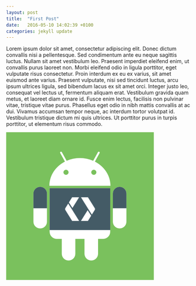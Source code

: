 ```yaml
---
layout: post
title:  "First Post"
date:   2016-05-10 14:02:39 +0100
categories: jekyll update
---
```

Lorem ipsum dolor sit amet, consectetur adipiscing elit. Donec dictum convallis nisi a pellentesque. Sed condimentum ante eu neque sagittis luctus. Nullam sit amet vestibulum leo. Praesent imperdiet eleifend enim, ut convallis purus laoreet non. Morbi eleifend odio in ligula porttitor, eget vulputate risus consectetur. Proin interdum ex eu ex varius, sit amet euismod ante varius. Praesent vulputate, nisi sed tincidunt luctus, arcu ipsum ultrices ligula, sed bibendum lacus ex sit amet orci. Integer justo leo, consequat vel lectus ut, fermentum aliquam erat. Vestibulum gravida quam metus, et laoreet diam ornare id. Fusce enim lectus, facilisis non pulvinar vitae, tristique vitae purus. Phasellus eget odio in nibh mattis convallis at ac dui. Vivamus accumsan tempor neque, ac interdum tortor volutpat id. Vestibulum tristique dictum mi quis ultrices. Ut porttitor purus in turpis porttitor, ut elementum risus commodo.

![Android screenshot](/assets/android.png)